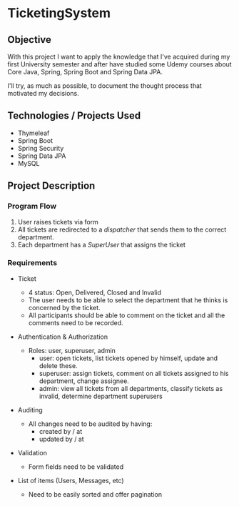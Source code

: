 # TicketingSystem

## Objective

With this project I want to apply the knowledge that I've acquired during my first University semester and after have studied some Udemy courses about Core Java, Spring, Spring Boot and Spring Data JPA.

I'll try, as much as possible, to document the thought process that motivated my decisions.

## Technologies / Projects Used

- Thymeleaf
- Spring Boot
- Spring Security
- Spring Data JPA
- MySQL

## Project Description

### Program Flow

1. User raises tickets via form
2. All tickets are redirected to a _dispatcher_ that sends them to the correct department.
3. Each department has a _SuperUser_ that assigns the ticket

### Requirements

- Ticket

  - 4 status: Open, Delivered, Closed and Invalid
  - The user needs to be able to select the department that he thinks is concerned by the ticket.
  - All participants should be able to comment on the ticket and all the comments need to be recorded.

- Authentication & Authorization

  - Roles: user, superuser, admin
    - user: open tickets, list tickets opened by himself, update and delete these.
    - superuser: assign tickets, comment on all tickets assigned to his department, change assignee.
    - admin: view all tickets from all departments, classify tickets as invalid, determine department superusers

- Auditing

  - All changes need to be audited by having:
    - created by / at
    - updated by / at

- Validation

  - Form fields need to be validated

- List of items (Users, Messages, etc)
  - Need to be easily sorted and offer pagination
